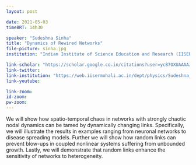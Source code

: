 ```yaml
---
layout: post

date: 2021-05-03
timeBRT: 14h30

speaker: "Sudeshna Sinha"
title: "Dynamics of Rewired Networks"
file-picture: sinha.jpg
institution: "Indian Institute of Science Education and Research (IISER), India"

link-scholar: "https://scholar.google.co.in/citations?user=yc87OXUAAAAJ"
link-twitter: 
link-institution: "https://web.iisermohali.ac.in/dept/physics/Sudeshna_Sinha.html"
link-youtube:

link-zoom: 
id-zoom: 
pw-zoom: 
---
```


We will show how spatio-temporal chaos in networks with strongly
chaotic nodal dynamics can be tamed by dynamically changing links.
Specifically, we will illustrate the results in examples ranging from
neuronal networks to disease spreading models. Further we will show
how random links can prevent blow-ups in coupled nonlinear systems
suffering from unbounded growth. Lastly, we will demonstrate that
random links enhance the sensitivity of networks to heterogeneity.


